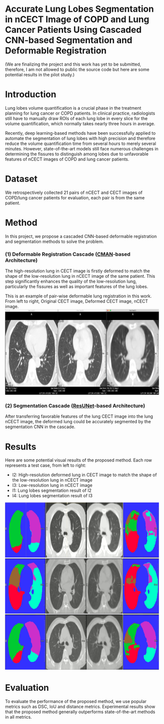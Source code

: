 # Accurate Lung Lobes Segmentation in nCECT Image of COPD and Lung Cancer Patients Using Cascaded CNN-based Segmentation and Deformable Registration
(We are finalizing the project and this work has yet to be submitted, therefore, I am not allowed to public the source code but here are some potential results in the pilot study.)   

# Introduction
Lung lobes volume quantification is a crucial phase in the treatment planning for lung cancer or COPD patients. In clinical practice, radiologists still have to manually draw ROIs of each lung lobe in every slice for the volume quantification, which normally takes nearly three hours in average. 

Recently, deep learning-based methods have been successfully applied to automate the segmentation of lung lobes with high precision and therefore reduce the volume quantification time from several hours to merely several minutes. However, state-of-the-art models still face numerous challenges in determining the fissures to distinguish among lobes due to unfavorable features of nCECT images of COPD and lung cancer patients. 

# Dataset
We retrospectively collected 21 pairs of nCECT and CECT images of COPD/lung cancer patients for evaluation, each pair is from the same patient. 

# Method
In this project, we propose a cascaded CNN-based deformable registration and segmentation methods to solve the problem. 

### (1) Deformable Registration Cascade ([CMAN](https://github.com/LocPham263/CMAN)-based Architecture)
The high-resolution lung in CECT image is firstly deformed to match the shape of the low-resolution lung in nCECT image of the same patient. This step significantly enhances the quality of the low-resolution lung, particularly the fissures as well as important features of the lung lobes. 

This is an example of pair-wise deformable lung registration in this work. From left to right, Original CECT image, Deformed CECT image, nCECT image. \
<img src="image/Registration.png" height="280" width="760"/>


### (2) Segmentation Cascade ([ResUNet](https://github.com/assassint2017/MICCAI-LITS2017)-based Architecture)
After transferring favorable features of the lung CECT image into the lung nCECT image, the deformed lung could be accurately segmented by the segmentation CNN in the cascade.

# Results
Here are some potential visual results of the proposed method. Each row represents a test case, from left to right:
- I2: High-resolution deformed lung in CECT image to match the shape of the low-resolution lung in nCECT image
- I3: Low-resolution lung in nCECT image
- I1: Lung lobes segmentation result of I2
- I4: Lung lobes segmentation result of I3

<img src="image/Result_1.png" height="180" width="760"/>
<img src="image/Result_2.png" height="180" width="760"/>
<img src="image/Result_3.png" height="180" width="760"/>

# Evaluation
To evaluate the performance of the proposed method, we use popular metrics such as DSC, IoU and distance metrics. Experimental results show that the proposed method generally outperforms state-of-the-art methods in all metrics. 
